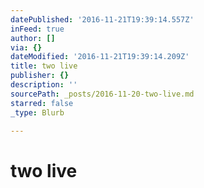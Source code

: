 ```yaml
---
datePublished: '2016-11-21T19:39:14.557Z'
inFeed: true
author: []
via: {}
dateModified: '2016-11-21T19:39:14.209Z'
title: two live
publisher: {}
description: ''
sourcePath: _posts/2016-11-20-two-live.md
starred: false
_type: Blurb

---
```

# two live